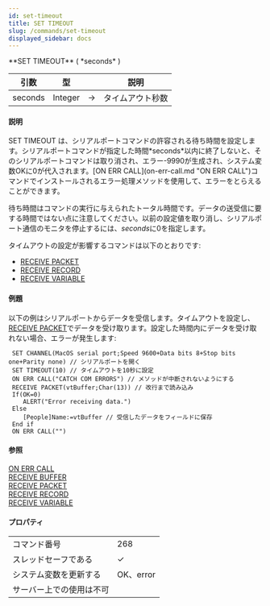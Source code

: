 ```yaml
---
id: set-timeout
title: SET TIMEOUT
slug: /commands/set-timeout
displayed_sidebar: docs
---
```


<!--REF #_command_.SET TIMEOUT.Syntax-->**SET TIMEOUT** ( *seconds* )<!-- END REF-->
<!--REF #_command_.SET TIMEOUT.Params-->
| 引数 | 型 |  | 説明 |
| --- | --- | --- | --- |
| seconds | Integer | &#8594;  | タイムアウト秒数 |

<!-- END REF-->

#### 説明 

<!--REF #_command_.SET TIMEOUT.Summary-->SET TIMEOUT は、シリアルポートコマンドの許容される待ち時間を設定します。<!-- END REF-->シリアルポートコマンドが指定した時間*seconds*以内に終了しないと、そのシリアルポートコマンドは取り消され、エラー-9990が生成され、システム変数OKに0が代入されます。[ON ERR CALL](on-err-call.md "ON ERR CALL")コマンドでインストールされるエラー処理メソッドを使用して、エラーをとらえることができます。

待ち時間はコマンドの実行に与えられたトータル時間です。データの送受信に要する時間ではない点に注意してください。以前の設定値を取り消し、シリアルポート通信のモニタを停止するには、*seconds*に0を指定します。

タイムアウトの設定が影響するコマンドは以下のとおりです:

* [RECEIVE PACKET](receive-packet.md "RECEIVE PACKET")
* [RECEIVE RECORD](receive-record.md "RECEIVE RECORD")
* [RECEIVE VARIABLE](receive-variable.md "RECEIVE VARIABLE")

#### 例題 

以下の例はシリアルポートからデータを受信します。タイムアウトを設定し、[RECEIVE PACKET](receive-packet.md "RECEIVE PACKET")でデータを受け取ります。設定した時間内にデータを受け取れない場合、エラーが発生します:

```4d
 SET CHANNEL(MacOS serial port;Speed 9600+Data bits 8+Stop bits one+Parity none) // シリアルポートを開く
 SET TIMEOUT(10) // タイムアウトを10秒に設定
 ON ERR CALL("CATCH COM ERRORS") // メソッドが中断されないようにする
 RECEIVE PACKET(vtBuffer;Char(13)) // 改行まで読み込み
 If(OK=0)
    ALERT("Error receiving data.")
 Else
    [People]Name:=vtBuffer // 受信したデータをフィールドに保存
 End if
 ON ERR CALL("")
```

#### 参照 

[ON ERR CALL](on-err-call.md)  
[RECEIVE BUFFER](receive-buffer.md)  
[RECEIVE PACKET](receive-packet.md)  
[RECEIVE RECORD](receive-record.md)  
[RECEIVE VARIABLE](receive-variable.md)  

#### プロパティ
|  |  |
| --- | --- |
| コマンド番号 | 268 |
| スレッドセーフである | &check; |
| システム変数を更新する | OK、error |
| サーバー上での使用は不可 ||


